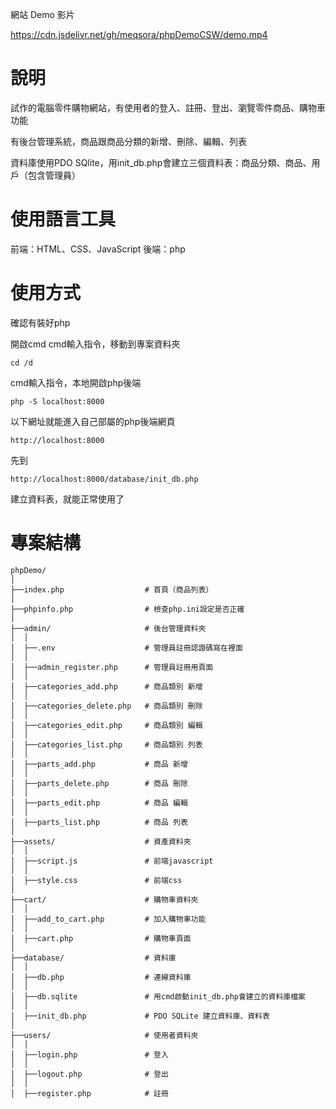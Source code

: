 
網站 Demo 影片

https://cdn.jsdelivr.net/gh/meqsora/phpDemoCSW/demo.mp4

# 說明

試作的電腦零件購物網站，有使用者的登入、註冊、登出、瀏覽零件商品、購物車功能

有後台管理系統，商品跟商品分類的新增、刪除、編輯、列表

資料庫使用PDO SQlite，用init_db.php會建立三個資料表：商品分類、商品、用戶（包含管理員）

# 使用語言工具

前端：HTML、CSS、JavaScript 後端：php

# 使用方式

確認有裝好php

開啟cmd
cmd輸入指令，移動到專案資料夾
```
cd /d 
```
cmd輸入指令，本地開啟php後端
```
php -S localhost:8000
```
以下網址就能進入自己部屬的php後端網頁

```
http://localhost:8000
```
先到

```
http://localhost:8000/database/init_db.php
```

建立資料表，就能正常使用了


# 專案結構

```
phpDemo/
│
├──index.php                  # 首頁（商品列表）
│
├──phpinfo.php                # 檢查php.ini設定是否正確
│
├──admin/                     # 後台管理資料夾
│  │
│  ├──.env                    # 管理員註冊認證碼寫在裡面
│  │
│  ├──admin_register.php      # 管理員註冊用頁面
│  │
│  ├──categories_add.php      # 商品類別 新增
│  │
│  ├──categories_delete.php   # 商品類別 刪除
│  │
│  ├──categories_edit.php     # 商品類別 編輯
│  │
│  ├──categories_list.php     # 商品類別 列表
│  │
│  ├──parts_add.php           # 商品 新增
│  │
│  ├──parts_delete.php        # 商品 刪除
│  │
│  ├──parts_edit.php          # 商品 編輯
│  │
│  ├──parts_list.php          # 商品 列表
│
├──assets/                    # 資產資料夾
│  │
│  ├──script.js               # 前端javascript
│  │
│  ├──style.css               # 前端css
│
├──cart/                      # 購物車資料夾
│  │
│  ├──add_to_cart.php         # 加入購物車功能
│  │
│  ├──cart.php                # 購物車頁面
│
├──database/                  # 資料庫
│  │
│  ├──db.php                  # 連線資料庫
│  │
│  ├──db.sqlite               # 用cmd啟動init_db.php會建立的資料庫檔案
│  │
│  ├──init_db.php             # PDO SQLite 建立資料庫、資料表
│
├──users/                     # 使用者資料夾
│  │
│  ├──login.php               # 登入
│  │
│  ├──logout.php              # 登出
│  │
│  ├──register.php            # 註冊
```
